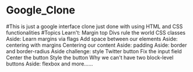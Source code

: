 # Google_Clone
#This is just a google interface clone just done with using HTML and CSS functionalities
#Topics Learn't:
Margin top
Divs rule the world
CSS classes
Aside: Learn margins via flags
Add space between our elements
Aside: centering with margins
Centering our content
Aside: padding
Aside: border and border-radius
Aside challenge: style Twitter button
Fix the input field
Center the button
Style the button
Why we can't have two block-level buttons
Aside: flexbox
and more......
